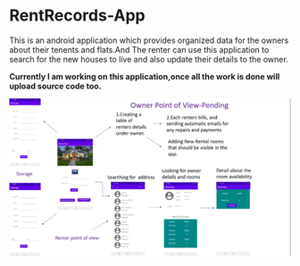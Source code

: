 # RentRecords-App


This is an android application which provides organized data for the owners about their tenents and flats.And The renter can use this application to search for the 
new houses to live and also update their details to the owner.

**Currently I am working on this application,once all the work is done will upload source code too.**

![](RenterApp.jpg)
